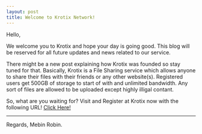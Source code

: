 ```yaml
---
layout: post
title: Welcome to Krotix Network!
---
```


Hello,

We welcome you to Krotix and hope your day is going good. This blog will be reserved for all future updates and news related to our service. 

There might be a new post explaining how Krotix was founded so stay tuned for that. Basically, Krotix is a File Sharing service which allows anyone to share their files with their friends or any other website(s). Registered users get 500GB of storage to start of with and unlimited bandwidth. Any sort of files are allowed to be uploaded except highly illigal contant.

So, what are you waiting for? Visit and Register at Krotix now with the following URL!
[Click Here!](https://Krotix.net)

---
Regards,
Mebin Robin.
